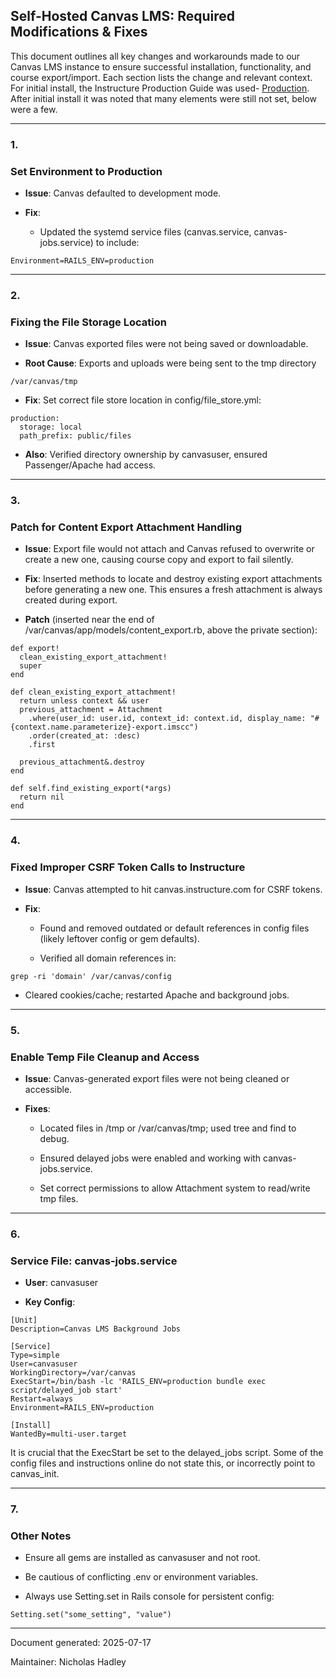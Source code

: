 ## **Self-Hosted Canvas LMS: Required Modifications & Fixes**

This document outlines all key changes and workarounds made to our Canvas LMS instance to ensure successful installation, functionality, and course export/import. Each section lists the change and relevant context. For initial install, the Instructure Production Guide was used- [Production](https://github.com/instructure/canvas-lms/wiki/Production-Start). After initial install it was noted that many elements were still not set, below were a few.

---

### **1.**

### **Set Environment to Production**

- **Issue**: Canvas defaulted to development mode.

- **Fix**:
  
  - Updated the systemd service files (canvas.service, canvas-jobs.service) to include:

```
Environment=RAILS_ENV=production
```

---

### **2.**

### **Fixing the File Storage Location**

- **Issue**: Canvas exported files were not being saved or downloadable.

- **Root Cause**: Exports and uploads were being sent to the tmp directory

```
/var/canvas/tmp
```

- **Fix**: Set correct file store location in config/file_store.yml:

```
production:
  storage: local
  path_prefix: public/files
```

- **Also**: Verified directory ownership by canvasuser, ensured Passenger/Apache had access.

---

### **3.**

### **Patch for Content Export Attachment Handling**

- **Issue**: Export file would not attach and Canvas refused to overwrite or create a new one, causing course copy and export to fail silently.

- **Fix**: Inserted methods to locate and destroy existing export attachments before generating a new one. This ensures a fresh attachment is always created during export.

- **Patch** (inserted near the end of /var/canvas/app/models/content_export.rb, above the private section):

```
def export!
  clean_existing_export_attachment!
  super
end

def clean_existing_export_attachment!
  return unless context && user
  previous_attachment = Attachment
    .where(user_id: user.id, context_id: context.id, display_name: "#{context.name.parameterize}-export.imscc")
    .order(created_at: :desc)
    .first

  previous_attachment&.destroy
end

def self.find_existing_export(*args)
  return nil
end
```

---

### **4.**

### **Fixed Improper CSRF Token Calls to Instructure**

- **Issue**: Canvas attempted to hit canvas.instructure.com for CSRF tokens.

- **Fix**:
  
  - Found and removed outdated or default references in config files (likely leftover config or gem defaults).
  
  - Verified all domain references in:

```
grep -ri 'domain' /var/canvas/config
```

- Cleared cookies/cache; restarted Apache and background jobs.

---

### **5.**

### **Enable Temp File Cleanup and Access**

- **Issue**: Canvas-generated export files were not being cleaned or accessible.

- **Fixes**:
  
  - Located files in /tmp or /var/canvas/tmp; used tree and find to debug.
  
  - Ensured delayed jobs were enabled and working with canvas-jobs.service.
  
  - Set correct permissions to allow Attachment system to read/write tmp files.

---

### **6.**

### **Service File: canvas-jobs.service**

- **User**: canvasuser

- **Key Config**:

```
[Unit]
Description=Canvas LMS Background Jobs

[Service]
Type=simple
User=canvasuser
WorkingDirectory=/var/canvas
ExecStart=/bin/bash -lc 'RAILS_ENV=production bundle exec script/delayed_job start'
Restart=always
Environment=RAILS_ENV=production

[Install]
WantedBy=multi-user.target
```

It is crucial that the ExecStart be set to the delayed_jobs script. Some of the config files and instructions online do not state this, or incorrectly point to canvas_init. 



---

### **7.**

### **Other Notes**

- Ensure all gems are installed as canvasuser and not root.

- Be cautious of conflicting .env or environment variables.

- Always use Setting.set in Rails console for persistent config:

```
Setting.set("some_setting", "value")
```

---

Document generated: 2025-07-17

Maintainer: Nicholas Hadley
